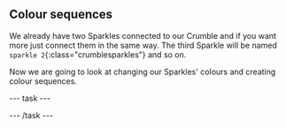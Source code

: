 ## Colour sequences

We already have two Sparkles connected to our Crumble and if you want more just connect them in the same way. The third Sparkle will be named `sparkle 2`{:class="crumblesparkles"} and so on.

Now we are going to look at changing our Sparkles' colours and creating colour sequences.

--- task ---


--- /task ---